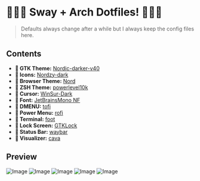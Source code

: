 # 🧙🏽‍♂️ Sway + Arch Dotfiles! 🧙🏽‍♂️
> Defaults always change after a while but I always keep the config files here.
## Contents
+ **󰔎 GTK Theme:** [Nordic-darker-v40](https://github.com/EliverLara/Nordic) <br>
+ **󰔎 Icons:** [Nordzy-dark](https://github.com/MolassesLover/Nordzy-icon) <br>
+ **󰔎 Browser Theme:** [Nord](https://addons.mozilla.org/en-US/firefox/addon/nord-firefox/?utm_source=addons.mozilla.org&utm_medium=referral&utm_content=search) <br>
+ **󰔎 ZSH Theme:** [powerlevel10k](https://github.com/romkatv/powerlevel10k) <br>
+ **󰆽 Cursor:** [WinSur-Dark](https://github.com/yeyushengfan258/WinSur-dark-cursors) <br>
+ ** Font:** [JetBrainsMono NF](https://github.com/ryanoasis/nerd-fonts/releases/download/v3.3.0/JetBrainsMono.zip) <br>
+ **󰮫 DMENU:** [tofi](https://github.com/philj56/tofi) <br>
+ **󰤄 Power Menu:** [rofi](https://github.com/adi1090x/rofi) <br>
+ ** Terminal:** [foot](https://codeberg.org/dnkl/foot) <br>
+ ** Lock Screen:** [GTKLock](https://github.com/jovanlanik/gtklock) <br>
+ ** Status Bar:** [waybar](https://github.com/Alexays/Waybar) <br>
+ **󰄨 Visualizer:** [cava](https://github.com/karlstav/cava) <br>

## Preview
![Image](https://github.com/user-attachments/assets/bf9aeb22-55eb-4d2d-8567-a4f91bd030bb)
![Image](https://github.com/user-attachments/assets/22467590-6be7-4d29-8a7d-3d0b00492145)
![Image](https://github.com/user-attachments/assets/8b5b319d-7314-46d2-b152-494a3599f340)
![Image](https://github.com/user-attachments/assets/79fad720-42bd-4e4a-a3be-a3b2da879af9)
![Image](https://github.com/user-attachments/assets/956bfb22-d4d7-4c5d-a849-16feeb8fb2dd)
